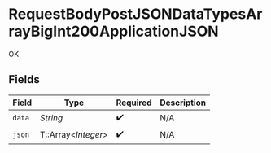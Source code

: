 # RequestBodyPostJSONDataTypesArrayBigInt200ApplicationJSON

OK


## Fields

| Field               | Type                | Required            | Description         |
| ------------------- | ------------------- | ------------------- | ------------------- |
| `data`              | *String*            | :heavy_check_mark:  | N/A                 |
| `json`              | T::Array<*Integer*> | :heavy_check_mark:  | N/A                 |